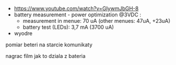 - https://www.youtube.com/watch?v=GIywmJbGH-8
- battery measurement - power optimization @3VDC :
	- measurement in menue: 70 uA (other menues: 47uA, +23uA)
	- battery test (LEDs): 3,7 mA (3700 uA)
- wyodre

pomiar beteri na starcie
komunikaty



nagrac film jak to dziala z bateria